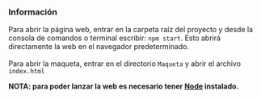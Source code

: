 ### Información

Para abrir la página web, entrar en la carpeta raíz del proyecto y desde la consola de comandos
o terminal escribir:  `npm start`. Esto abrirá directamente la web en el navegador predeterminado.
<br>
<br>
Para abrir la maqueta, entrar en el directorio `Maqueta` y abrir el archivo `index.html`

__NOTA: para poder lanzar la web es necesario tener [Node](https://nodejs.org/dist/v10.15.0/node-v10.15.0-x64.msi) instalado.__


